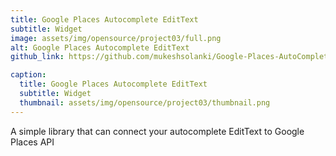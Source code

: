 ```yaml
---
title: Google Places Autocomplete EditText
subtitle: Widget
image: assets/img/opensource/project03/full.png
alt: Google Places Autocomplete EditText
github_link: https://github.com/mukeshsolanki/Google-Places-AutoComplete-EditText

caption:
  title: Google Places Autocomplete EditText
  subtitle: Widget
  thumbnail: assets/img/opensource/project03/thumbnail.png
---
```

A simple library that can connect your autocomplete EditText to Google Places API